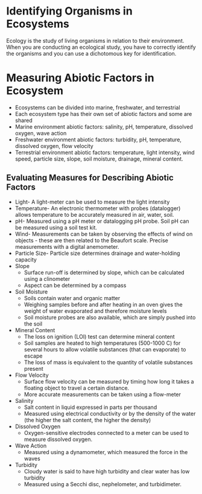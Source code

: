 # Identifying Organisms in Ecosystems
Ecology is the study of living organisms in relation to their environment.
When you are conducting an ecological study, you have to correctly identify the organisms and you can use a dichotomous key for identification.
# Measuring Abiotic Factors in Ecosystem
- Ecosystems can be divided into marine, freshwater, and terrestrial
- Each ecosystem type has their own set of abiotic factors and some are shared
- Marine environment abiotic factors: salinity, pH, temperature, dissolved oxygen, wave action
- Freshwater environment abiotic factors: turbidity, pH, temperature, dissolved oxygen, flow velocity
- Terrestrial environment abiotic factors: temperature, light intensity, wind speed, particle size, slope, soil moisture, drainage, mineral content.
## Evaluating Measures for Describing Abiotic Factors
- Light- A light-meter can be used to measure the light intensity
- Temperature- An electronic thermometer with probes (datalogger) allows temperature to be accurately measured in air, water, soil.
- pH- Measured using a pH meter or datalogging pH probe. Soil pH can be measured using a soil test kit.
- Wind- Measurements can be taken by observing the effects of wind on objects - these are then related to the Beaufort scale. Precise measurements with a digital anemometer.
- Particle Size- Particle size determines drainage and water-holding capacity
- Slope
	- Surface run-off is determined by slope, which can be calculated using a clinometer
	- Aspect can be determined by a compass
- Soil Moisture
	- Soils contain water and organic matter
	- Weighing samples before and after heating in an oven gives the weight of water evaporated and therefore moisture levels
	- Soil moisture probes are also available, which are simply pushed into the soil
- Mineral Content
	- The loss on ignition (LOI) test can determine mineral content
	- Soil samples are heated to high temperatures (500-1000 C) for several hours to allow volatile substances (that can evaporate) to escape
	- The loss of mass is equivalent to the quantity of volatile substances present
- Flow Velocity
	- Surface flow velocity can be measured by timing how long it takes a floating object to travel a certain distance.
	- More accurate measurements can be taken using a flow-meter
- Salinity
	- Salt content in liquid expressed in parts per thousand
	- Measured using electrical conductivity or by the density of the water (the higher the salt content, the higher the density)
- Dissolved Oxygen
	- Oxygen-sensitive electrodes connected to a meter can be used to measure dissolved oxygen.
- Wave Action
	- Measured using a dynamometer, which measured the force in the waves
- Turbidity
	- Cloudy water is said to have high turbidity and clear water has low turbidity
	- Measured using a Secchi disc, nephelometer, and turbidimeter.